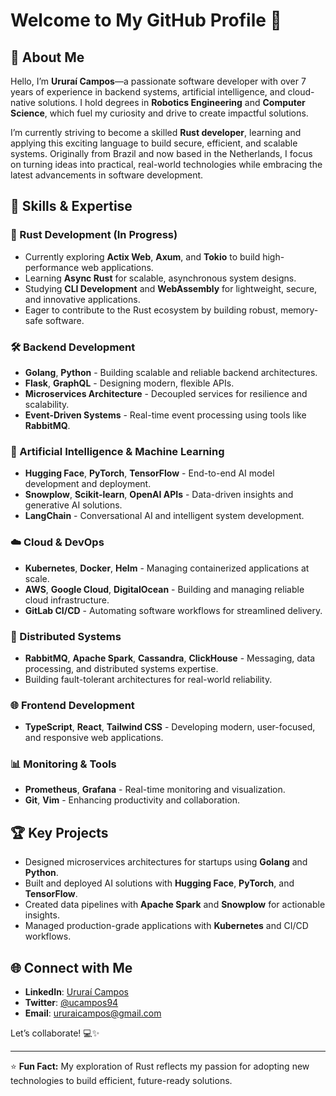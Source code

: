 # Welcome to My GitHub Profile 👋

## 🌟 About Me
Hello, I’m **Ururaí Campos**—a passionate software developer with over 7 years of experience in backend systems, artificial intelligence, and cloud-native solutions. I hold degrees in **Robotics Engineering** and **Computer Science**, which fuel my curiosity and drive to create impactful solutions. 

I’m currently striving to become a skilled **Rust developer**, learning and applying this exciting language to build secure, efficient, and scalable systems. Originally from Brazil and now based in the Netherlands, I focus on turning ideas into practical, real-world technologies while embracing the latest advancements in software development.

## 💼 Skills & Expertise

### 🦀 Rust Development (In Progress)
- Currently exploring **Actix Web**, **Axum**, and **Tokio** to build high-performance web applications.
- Learning **Async Rust** for scalable, asynchronous system designs.
- Studying **CLI Development** and **WebAssembly** for lightweight, secure, and innovative applications.
- Eager to contribute to the Rust ecosystem by building robust, memory-safe software.

### 🛠️ Backend Development
- **Golang**, **Python** - Building scalable and reliable backend architectures.
- **Flask**, **GraphQL** - Designing modern, flexible APIs.
- **Microservices Architecture** - Decoupled services for resilience and scalability.
- **Event-Driven Systems** - Real-time event processing using tools like **RabbitMQ**.

### 🚀 Artificial Intelligence & Machine Learning
- **Hugging Face**, **PyTorch**, **TensorFlow** - End-to-end AI model development and deployment.
- **Snowplow**, **Scikit-learn**, **OpenAI APIs** - Data-driven insights and generative AI solutions.
- **LangChain** - Conversational AI and intelligent system development.

### ☁️ Cloud & DevOps
- **Kubernetes**, **Docker**, **Helm** - Managing containerized applications at scale.
- **AWS**, **Google Cloud**, **DigitalOcean** - Building and managing reliable cloud infrastructure.
- **GitLab CI/CD** - Automating software workflows for streamlined delivery.

### 📡 Distributed Systems
- **RabbitMQ**, **Apache Spark**, **Cassandra**, **ClickHouse** - Messaging, data processing, and distributed systems expertise.
- Building fault-tolerant architectures for real-world reliability.

### 🌐 Frontend Development
- **TypeScript**, **React**, **Tailwind CSS** - Developing modern, user-focused, and responsive web applications.

### 📊 Monitoring & Tools
- **Prometheus**, **Grafana** - Real-time monitoring and visualization.
- **Git**, **Vim** - Enhancing productivity and collaboration.

## 🏆 Key Projects
- Designed microservices architectures for startups using **Golang** and **Python**.
- Built and deployed AI solutions with **Hugging Face**, **PyTorch**, and **TensorFlow**.
- Created data pipelines with **Apache Spark** and **Snowplow** for actionable insights.
- Managed production-grade applications with **Kubernetes** and CI/CD workflows.

## 🌐 Connect with Me
- **LinkedIn**: [Ururaí Campos](https://in.linkedin.com/in/ururaicampos)
- **Twitter**: [@ucampos94](https://twitter.com/ucampos94)
- **Email**: [ururaicampos@gmail.com](mailto:ururaicampos@gmail.com)

Let’s collaborate! 💻✨

---

⭐ **Fun Fact:** My exploration of Rust reflects my passion for adopting new technologies to build efficient, future-ready solutions.

